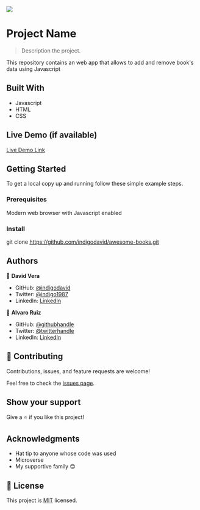 ![](https://img.shields.io/badge/Microverse-blueviolet)

# Project Name

> Description the project.

This repository contains an web app that allows to add and remove book's data using Javascript

## Built With

- Javascript
- HTML
- CSS

## Live Demo (if available)

[Live Demo Link](https://livedemo.com)


## Getting Started

To get a local copy up and running follow these simple example steps.

### Prerequisites
Modern web browser with Javascript enabled
### Install
git clone https://github.com/indigodavid/awesome-books.git

## Authors

👤 **David Vera**

- GitHub: [@indigodavid](https://github.com/indigodavid)
- Twitter: [@indigo1987](https://twitter.com/indigo1987)
- LinkedIn: [LinkedIn](https://linkedin.com/in/david-vera-castillo-001b5756/)

👤 **Alvaro Ruiz**

- GitHub: [@githubhandle](https://github.com/githubhandle)
- Twitter: [@twitterhandle](https://twitter.com/twitterhandle)
- LinkedIn: [LinkedIn](https://linkedin.com/in/linkedinhandle)

## 🤝 Contributing

Contributions, issues, and feature requests are welcome!

Feel free to check the [issues page](../../issues/).

## Show your support

Give a ⭐️ if you like this project!

## Acknowledgments

- Hat tip to anyone whose code was used
- Microverse
- My supportive family 😊

## 📝 License

This project is [MIT](./MIT.md) licensed.
